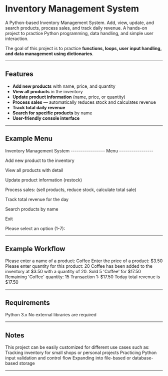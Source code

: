 # Inventory Management System

A Python-based Inventory Management System. Add, view, update, and search products, process sales, and track daily revenue. A hands-on project to practice Python programming, data handling, and simple user interaction.

The goal of this project is to practice **functions, loops, user input handling, and data management using dictionaries**.

---

## Features

- **Add new products** with name, price, and quantity  
- **View all products** in the inventory  
- **Update product information** (name, price, or quantity)  
- **Process sales** — automatically reduces stock and calculates revenue  
- **Track total daily revenue**  
- **Search for specific products** by name  
- **User-friendly console interface**

---

## Example Menu

Inventory Management System
-----------------   Menu   -----------------

Add new product to the inventory

View all products with detail

Update product information (restock)

Process sales:
(sell products, reduce stock, calculate total sale)

Track total revenue for the day

Search products by name

Exit

Please select an option (1-7):

---

## Example Workflow

Please enter a name of a product: Coffee
Enter the price of a product: $3.50
Please enter quantity for this product: 20
Coffee has been added to the inventory at $3.50 with a quantity of 20.
Sold 5 'Coffee' for $17.50
Remaining 'Coffee' quantity: 15
Transaction 1: $17.50
Today total revenue is $17.50

---

## Requirements

Python 3.x
No external libraries are required

---

## Notes
This project can be easily customized for different use cases such as:
Tracking inventory for small shops or personal projects
Practicing Python input validation and control flow
Expanding into file-based or database-based storage

---

